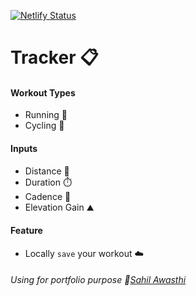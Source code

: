 [![Netlify Status](https://api.netlify.com/api/v1/badges/5d3e3040-3d5b-4201-b5b9-7a8a1d630752/deploy-status)](https://trackey.netlify.app/)

# Tracker 📋

#### Workout Types 
* Running :running:
* Cycling :bicyclist:

#### Inputs
* Distance :straight_ruler:
* Duration :stopwatch:
* Cadence :foot:
* Elevation Gain :mountain:

#### Feature
* Locally `save` your workout ☁️

###### Using for portfolio purpose :link:[Sahil Awasthi](https://linktr.ee/sahilawasthi)
